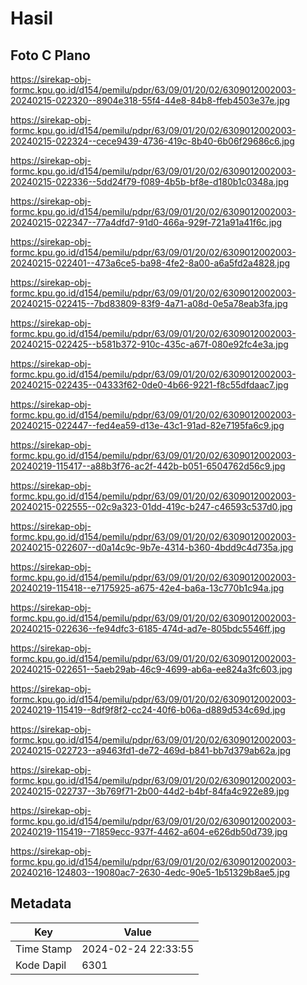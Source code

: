 # Hasil

## Foto C Plano

https://sirekap-obj-formc.kpu.go.id/d154/pemilu/pdpr/63/09/01/20/02/6309012002003-20240215-022320--8904e318-55f4-44e8-84b8-ffeb4503e37e.jpg

https://sirekap-obj-formc.kpu.go.id/d154/pemilu/pdpr/63/09/01/20/02/6309012002003-20240215-022324--cece9439-4736-419c-8b40-6b06f29686c6.jpg

https://sirekap-obj-formc.kpu.go.id/d154/pemilu/pdpr/63/09/01/20/02/6309012002003-20240215-022336--5dd24f79-f089-4b5b-bf8e-d180b1c0348a.jpg

https://sirekap-obj-formc.kpu.go.id/d154/pemilu/pdpr/63/09/01/20/02/6309012002003-20240215-022347--77a4dfd7-91d0-466a-929f-721a91a41f6c.jpg

https://sirekap-obj-formc.kpu.go.id/d154/pemilu/pdpr/63/09/01/20/02/6309012002003-20240215-022401--473a6ce5-ba98-4fe2-8a00-a6a5fd2a4828.jpg

https://sirekap-obj-formc.kpu.go.id/d154/pemilu/pdpr/63/09/01/20/02/6309012002003-20240215-022415--7bd83809-83f9-4a71-a08d-0e5a78eab3fa.jpg

https://sirekap-obj-formc.kpu.go.id/d154/pemilu/pdpr/63/09/01/20/02/6309012002003-20240215-022425--b581b372-910c-435c-a67f-080e92fc4e3a.jpg

https://sirekap-obj-formc.kpu.go.id/d154/pemilu/pdpr/63/09/01/20/02/6309012002003-20240215-022435--04333f62-0de0-4b66-9221-f8c55dfdaac7.jpg

https://sirekap-obj-formc.kpu.go.id/d154/pemilu/pdpr/63/09/01/20/02/6309012002003-20240215-022447--fed4ea59-d13e-43c1-91ad-82e7195fa6c9.jpg

https://sirekap-obj-formc.kpu.go.id/d154/pemilu/pdpr/63/09/01/20/02/6309012002003-20240219-115417--a88b3f76-ac2f-442b-b051-6504762d56c9.jpg

https://sirekap-obj-formc.kpu.go.id/d154/pemilu/pdpr/63/09/01/20/02/6309012002003-20240215-022555--02c9a323-01dd-419c-b247-c46593c537d0.jpg

https://sirekap-obj-formc.kpu.go.id/d154/pemilu/pdpr/63/09/01/20/02/6309012002003-20240215-022607--d0a14c9c-9b7e-4314-b360-4bdd9c4d735a.jpg

https://sirekap-obj-formc.kpu.go.id/d154/pemilu/pdpr/63/09/01/20/02/6309012002003-20240219-115418--e7175925-a675-42e4-ba6a-13c770b1c94a.jpg

https://sirekap-obj-formc.kpu.go.id/d154/pemilu/pdpr/63/09/01/20/02/6309012002003-20240215-022636--fe94dfc3-6185-474d-ad7e-805bdc5546ff.jpg

https://sirekap-obj-formc.kpu.go.id/d154/pemilu/pdpr/63/09/01/20/02/6309012002003-20240215-022651--5aeb29ab-46c9-4699-ab6a-ee824a3fc603.jpg

https://sirekap-obj-formc.kpu.go.id/d154/pemilu/pdpr/63/09/01/20/02/6309012002003-20240219-115419--8df9f8f2-cc24-40f6-b06a-d889d534c69d.jpg

https://sirekap-obj-formc.kpu.go.id/d154/pemilu/pdpr/63/09/01/20/02/6309012002003-20240215-022723--a9463fd1-de72-469d-b841-bb7d379ab62a.jpg

https://sirekap-obj-formc.kpu.go.id/d154/pemilu/pdpr/63/09/01/20/02/6309012002003-20240215-022737--3b769f71-2b00-44d2-b4bf-84fa4c922e89.jpg

https://sirekap-obj-formc.kpu.go.id/d154/pemilu/pdpr/63/09/01/20/02/6309012002003-20240219-115419--71859ecc-937f-4462-a604-e626db50d739.jpg

https://sirekap-obj-formc.kpu.go.id/d154/pemilu/pdpr/63/09/01/20/02/6309012002003-20240216-124803--19080ac7-2630-4edc-90e5-1b51329b8ae5.jpg


## Metadata

| Key        | Value               |
| ---------- | ------------------- |
| Time Stamp | 2024-02-24 22:33:55 |
| Kode Dapil | 6301                |



